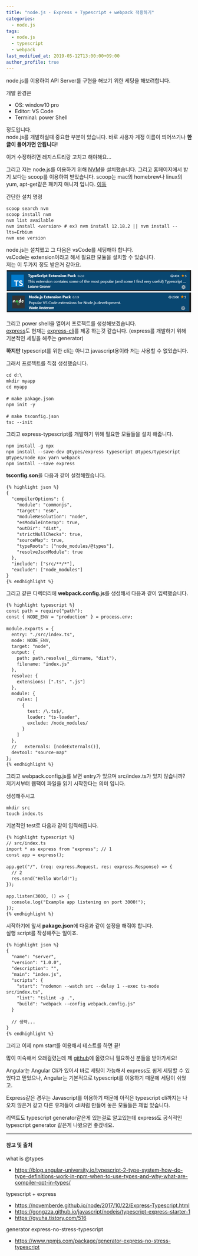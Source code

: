 ```yaml
---
title: "node.js - Express + Typescript + webpack 적용하기"
categories: 
  - node.js
tags:
  - node.js
  - typescript
  - webpack
last_modified_at: 2019-05-12T13:00:00+09:00
author_profile: true
---
```


node.js를 이용하여 API Server를 구현을 해보기 위한 세팅을 해보려합니다.

개발 환경은

- OS: window10 pro
- Editor: VS Code
- Terminal: power Shell

정도입니다.<br />
node.js를 개발하실때 중요한 부분이 있습니다. 바로 사용자 계정 이름이 띄어쓰기나 **한글이 들어가면 안됩니다!**

이거 수정하려면 레지스트리랑 고치고 해야해요...

그리고 저는 node.js를 이용하기 위해 [NVM](https://github.com/nvm-sh/nvm)을 설치했습니다. 그리고 홈페이지에서 받기 보다는 scoop를 이용하여 받았습니다. scoop는 mac의 homebrew나 linux의 yum, apt-get같은 패키지 매니저 입니다. [이동](https://zlcjfalsvk.github.io/else/scoop/)

간단한 설치 명령

    scoop search nvm
    scoop install nvm
    nvm list available 
    nvm install <version> # ex) nvm install 12.18.2 || nvm install --lts=Erbium
    nvm use version

node.js는 설치했고 그 다음은 vsCode를 세팅해야 합니다.<br />
vsCode는 extension이라고 해서 필요한 모듈을 설치할 수 있습니다.<br />
저는 이 두가지 정도 받은거 같아요.
  ![1](/assets/img/posts/nodejs/etw/1.png)

그리고 power shell을 열어서 프로젝트를 생성해보겠습니다.<br />
[express](https://expressjs.com/ko/)도 현재는 [express-cli](https://expressjs.com/ko/starter/generator.html)를 제공 하는것 같습니다. (express를 개발하기 위해 기본적인 세팅을 해주는 generator)

**하지만** typescript를 위한 cli는 아니고 javascript용이라 저는 사용할 수 없었습니다.

그래서 프로젝트를 직접 생성했습니다.

    cd d:\ 
    mkdir myapp
    cd myapp

    # make pakage.json
    npm init -y

    # make tsconfig.json
    tsc --init

그리고 express-typescript를 개발하기 위해 필요한 모듈들을 설치 해줍니다.

    npm install -g npx 
    npm install --save-dev @types/express typescript @types/typescript @types/node npx yarn webpack
    npm install --save express

**tsconfig.son**을 다음과 같이 설정해줬습니다.

    {% highlight json %}
    {
      "compilerOptions": {
        "module": "commonjs",
        "target": "es6",
        "moduleResolution": "node",
        "esModuleInterop": true,
        "outDir": "dist",
        "strictNullChecks": true,
        "sourceMap": true,
        "typeRoots": ["node_modules/@types"],
        "resolveJsonModule": true
      },
      "include": ["src/**/*"],
      "exclude": ["node_modules"]
    }
    {% endhighlight %}

그리고 같은 디렉터리에 **webpack.config.js**를 생성해서 다음과 같이 입력했습니다.

    {% highlight typescript %}
    const path = require("path");
    const { NODE_ENV = "production" } = process.env;

    module.exports = {
      entry: "./src/index.ts",
      mode: NODE_ENV,
      target: "node",
      output: {
        path: path.resolve(__dirname, "dist"),
        filename: "index.js"
      },
      resolve: {
        extensions: [".ts", ".js"]
      },
      module: {
        rules: [
          {
            test: /\.ts$/,
            loader: "ts-loader",
            exclude: /node_modules/
          }
        ]
      },
      //   externals: [nodeExternals()],
      devtool: "source-map"
    };
    {% endhighlight %}

그리고 webpack.config.js를 보면 entry가 있으며 src/index.ts가 있지 않습니까?<br />
저기서부터 웹팩이 파일을 읽기 시작한다는 의미 입니다.<br />

생성해주시고

    mkdir src 
    touch index.ts

기본적인 test로 다음과 같이 입력해줍니다.

    {% highlight typescript %}
    // src/index.ts
    import * as express from "express"; // 1
    const app = express();

    app.get("/", (req: express.Request, res: express.Response) => {
      // 2
      res.send("Hello World!");
    });

    app.listen(3000, () => {
      console.log("Example app listening on port 3000!");
    });
    {% endhighlight %}

시작하기에 앞서 **pakage.json**에 다음과 같이 설정을 해줘야 합니다.<br />
실행 script를 작성해주는 일이죠.

    {% highlight json %}
    {
      "name": "server",
      "version": "1.0.0",
      "description": "",
      "main": "index.js",
      "scripts": {
        "start": "nodemon --watch src --delay 1 --exec ts-node src/index.ts",
        "lint": "tslint -p .",
        "build": "webpack --config webpack.config.js"
      }
      
      // 생략...
    }
    {% endhighlight %}

그리고 이제 npm start를 이용해서 테스트를 하면 끝!

많이 미숙해서 오래걸렸는데 제 [github](https://github.com/zlcjfalsvk/express-typescript-webpack)에 올렸으니 필요하신 분들을 받아가세요!

Angular는 Angular Cli가 있어서 바로 세팅이 가능해서 express도 쉽게 세팅할 수 있었다고 믿었으나, Angular는 기본적으로 typescript를 이용하기 때문에 세팅이 쉬웠고.

Express같은 경우는 Javascript를 이용하기 때문에 아직은 typescript cli까지는 나오지 않은거 같고 다른 유저들이 cli처럼 만들어 놓은 모듈들은 제법 있습니다.

리액트도 typescript generator같은게 있는걸로 알고있는데 express도 공식적인 typescript generator 같은게 나왔으면 좋겠네요.

---
#### 참고 및 출처

what is @types
- <https://blog.angular-university.io/typescript-2-type-system-how-do-type-definitions-work-in-npm-when-to-use-types-and-why-what-are-compiler-opt-in-types/>

typescript + express
- <https://novemberde.github.io/node/2017/10/22/Express-Typescript.html>
- <https://gongzza.github.io/javascript/nodejs/typescript-express-starter-1>
- <https://gyuha.tistory.com/516>
  
generator express-no-stress-typescript
- <https://www.npmjs.com/package/generator-express-no-stress-typescript>

